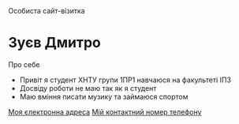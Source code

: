 <!DOCTYPE html>
<html lang="en">
<head>
  <meta charset="UTF-8">
  Особиста сайт-візитка
</head>
<body>
  <h1>Зуєв Дмитро</h1>
  <p>Про себе</p>
  <ul>
    <li>Привіт я студент ХНТУ групи 1ПР1 навчаюся на факультеті ІПЗ</li>
    <li>Досвіду роботи не маю так як я студент</li>
    <li>Маю вміння писати музику та займаюся спортом</li>
  </ul>
  <a href="eazyfrizi@gmail.com">Моя єлектронна адреса</a>
  </ul>
  <a href="+48989001079">Мій контактний номер телефону</a>
</body>
</html>
